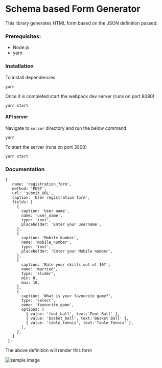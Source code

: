 # Schema based Form Generator

This library generates HTML form based on the JSON definition passed.



### Prerequisites:

- Node.js
- yarn

### Installation 

To install dependencies 
```
yarn

```
Once it is completed start the webpack dev server (runs on port 8080)
```
yarn start
```

#### API server

Navigate to `server` directory and run the below command

```
yarn 
```
To start the server (runs on port 3000)
```
yarn start
```

### Documentation

```
{
   name: 'registration_form',
   method: 'POST',
   url: 'submit_URL',
   caption: 'User registration form',
   fields: [
     {
       caption: 'User name',
       name: 'user_name',
       type: 'text',
       placeholder: 'Enter your username',
     },
     {
       caption: 'Mobile Number',
       name: 'mobile_number',
       type: 'text',
       placeholder: 'Enter your Mobile number',
     },
     {
       caption: 'Rate your skills out of 10?',
       name: 'married',
       type: 'slider',
       min: 0,
       max: 10,
     },
     {
       caption: 'What is your favourite game?',
       type: 'select',
       name: 'favourite_game',
       options: [
         { value: 'foot_ball', text:'Foot Ball' },
         { value: 'basket_ball', text:'Basket Ball' },
         { value: 'table_tennis', text:'Table Tennis' },
       ],
     },
   ]
 };

```

The above definition will render this form 

![sample image](https://github.com/vimal1083/form_generator/blob/master/sample.png)














